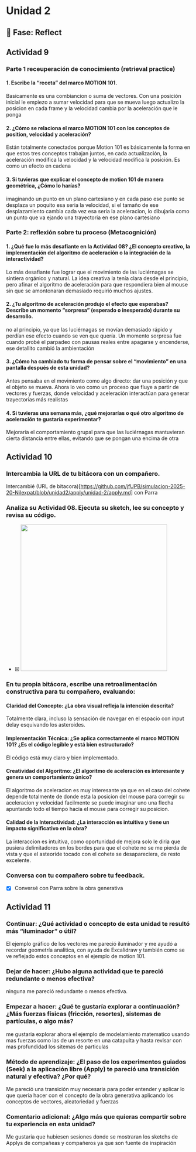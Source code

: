 # Unidad 2


## 🤔 Fase: Reflect

## Actividad 9

### Parte 1 receuperación de conocimiento (retrieval practice)

#### 1. Escribe la “receta” del marco MOTION 101.

Basicamente es una combiancion o suma de vectores. Con una posición inicial le empiezo a sumar velocidad para que se mueva luego actualizo la posicion en cada frame y la velocidad cambia por la aceleración que le ponga

#### 2. ¿Cómo se relaciona el marco MOTION 101 con los conceptos de position, velocidad y aceleración?

Están totalmente conectados porque Motion 101 es básicamente la forma en que estos tres conceptos trabajan juntos, en cada actualización, la aceleración modifica la velocidad y la velocidad modifica la posición. Es como un efecto en cadena

#### 3. Si tuvieras que explicar el concepto de motion 101 de manera geométrica, ¿Cómo lo harías?

imaginando un punto en un plano cartesiano y en cada paso ese punto se desplaza un poquito esa seria la velocidad, si el tamaño de ese desplazamiento cambia cada vez esa seria la aceleracion, lo dibujaria como un punto que va ejando una trayectoria en ese plano cartesiano

### Parte 2: reflexión sobre tu proceso (Metacognición)

#### 1. ¿Qué fue lo más desafiante en la Actividad 08? ¿El concepto creativo, la implementación del algoritmo de aceleración o la integración de la interactividad?

Lo más desafiante fue lograr que el movimiento de las luciérnagas se sintiera orgánico y natural. La idea creativa la tenía clara desde el principio, pero afinar el algoritmo de aceleración para que respondiera bien al mouse sin que se amontonaran demasiado requirió muchos ajustes.

#### 2. ¿Tu algoritmo de aceleración produjo el efecto que esperabas? Describe un momento “sorpresa” (esperado o inesperado) durante su desarrollo.

no al principio, ya que las luciérnagas se movían demasiado rápido y perdían ese efecto cuando se ven que quería. Un momento sorpresa fue cuando probé el parpadeo con pausas reales entre apagarse y encenderse, ese detallito cambió la ambientación

#### 3. ¿Cómo ha cambiado tu forma de pensar sobre el “movimiento” en una pantalla después de esta unidad?

Antes pensaba en el movimiento como algo directo: dar una posición y que el objeto se mueva. Ahora lo veo como un proceso que fluye a partir de vectores y fuerzas, donde velocidad y aceleración interactúan para generar trayectorias más realistas

#### 4. Si tuvieras una semana más, ¿qué mejorarías o qué otro algoritmo de aceleración te gustaría experimentar?

Mejoraría el comportamiento grupal para que las luciérnagas mantuvieran cierta distancia entre ellas, evitando que se pongan una encima de otra

## Actividad 10

### Intercambia la URL de tu bitácora con un compañero.

Intercambié (URL de bitacora)[https://github.com/jfUPB/simulacion-2025-20-Nilexpat/blob/unidad2/apply/unidad-2/apply.md] con Parra 

### Analiza su Actividad 08. Ejecuta su sketch, lee su concepto y revisa su código.

- [x] <img src="https://github.com/user-attachments/assets/233e8ec3-dab6-45f2-b6a5-8619c14e5ba5" width="400">

### En tu propia bitácora, escribe una retroalimentación constructiva para tu compañero, evaluando:

#### Claridad del Concepto: ¿La obra visual refleja la intención descrita?

Totalmente clara, incluso la sensación de navegar en el espacio con input delay esquivando los asteroides.

#### Implementación Técnica: ¿Se aplica correctamente el marco MOTION 101? ¿Es el código legible y está bien estructurado?

El código está muy claro y bien implementado.

#### Creatividad del Algoritmo: ¿El algoritmo de aceleración es interesante y genera un comportamiento único?

El algoritmo de aceleracion es muy interesante ya que en el caso del cohete depende totalmente de donde esta la posicion del mouse para corregir su aceleracion y velocidad facilmente se puede imaginar uno una flecha apuntando todo el tiempo hacia el mouse para corregir su posicion.

#### Calidad de la Interactividad: ¿La interacción es intuitiva y tiene un impacto significativo en la obra?

La interaccion es intuitiva, como oportunidad de mejora solo le diria que pusiera delimitadores en los bordes para que el cohete no se me pierda de vista y que el asteoride tocado con el cohete se desapareciera, de resto excelente.

### Conversa con tu compañero sobre tu feedback.

- [x] Conversé con Parra sobre la obra generativa

## Actividad 11

### Continuar: ¿Qué actividad o concepto de esta unidad te resultó más “iluminador” o útil?

El ejemplo gráfico de los vectores me pareció iluminador y me ayudó a recordar geometría analitica, con ayuda de Excalidraw y también como se ve reflejado estos conceptos en el ejemplo de motion 101.

### Dejar de hacer: ¿Hubo alguna actividad que te pareció redundante o menos efectiva?

ninguna me pareció redundante o menos efectiva.

### Empezar a hacer: ¿Qué te gustaría explorar a continuación? ¿Más fuerzas físicas (fricción, resortes), sistemas de partículas, o algo más?

me gustaria explorar ahora el ejemplo de modelamiento matematico usando mas fuerzas como las de un resorte en una catapulta y hasta revisar con mas profundidad los sitemas de particulas

### Método de aprendizaje: ¿El paso de los experimentos guiados (Seek) a la aplicación libre (Apply) te pareció una transición natural y efectiva? ¿Por qué?

Me pareció una transición muy necesaria para poder entender y aplicar lo que queria hacer con el concepto de la obra generativa aplicando los conceptos de vectores, aleatoriedad y fuerzas

### Comentario adicional: ¿Algo más que quieras compartir sobre tu experiencia en esta unidad?

Me gustaria que hubiesen sesiones donde se mostraran los sketchs de Applys de compañeas y compañeros ya que son fuente de inspiración
